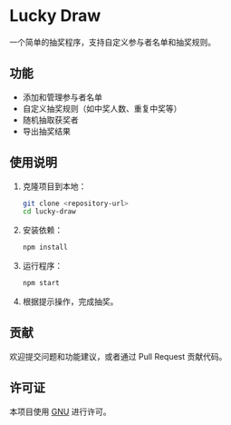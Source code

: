 # Lucky Draw

一个简单的抽奖程序，支持自定义参与者名单和抽奖规则。

## 功能

- 添加和管理参与者名单
- 自定义抽奖规则（如中奖人数、重复中奖等）
- 随机抽取获奖者
- 导出抽奖结果

## 使用说明

1. 克隆项目到本地：
   ```bash
   git clone <repository-url>
   cd lucky-draw
   ```

2. 安装依赖：
   ```bash
   npm install
   ```

3. 运行程序：
   ```bash
   npm start
   ```

4. 根据提示操作，完成抽奖。

## 贡献

欢迎提交问题和功能建议，或者通过 Pull Request 贡献代码。

## 许可证

本项目使用 [GNU](LICENSE) 进行许可。
